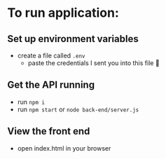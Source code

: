 # To run application:

## Set up environment variables
- create a file called `.env`
    -  paste the credentials I sent you into this file 👀

## Get the API running
- run `npm i`
- run `npm start` or `node back-end/server.js`

## View the front end
- open index.html in your browser